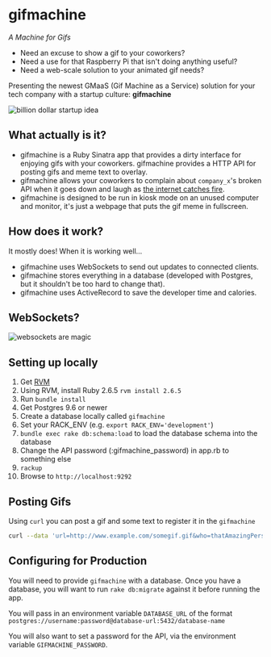 gifmachine
==========
*A Machine for Gifs*

- Need an excuse to show a gif to your coworkers? 
- Need a use for that Raspberry Pi that isn't doing anything useful?
- Need a web-scale solution to your animated gif needs?

Presenting the newest GMaaS (Gif Machine as a Service) solution for your tech company with a startup culture: **gifmachine**

![billion dollar startup idea](info/gifmachine-1.gif)

What actually is it?
--------------------
- gifmachine is a Ruby Sinatra app that provides a dirty interface for enjoying gifs with your coworkers. gifmachine provides a HTTP API for posting gifs and meme text to overlay.
- gifmachine allows your coworkers to complain about `company_x`'s broken API when it goes down and laugh as [the internet catches fire](http://istheinternetonfire.com/).
- gifmachine is designed to be run in kiosk mode on an unused computer and monitor, it's just a webpage that puts the gif meme in fullscreen.

How does it work?
-----------------
It mostly does! When it is working well...
- gifmachine uses WebSockets to send out updates to connected clients.
- gifmachine stores everything in a database (developed with Postgres, but it shouldn't be too hard to change that).
- gifmachine uses ActiveRecord to save the developer time and calories.

WebSockets?
-----------
![websockets are magic](info/gifmachine-2.gif)

## Setting up locally

1. Get [RVM](http://rvm.io/rvm/install)
2. Using RVM, install Ruby 2.6.5 `rvm install 2.6.5`
3. Run `bundle install`
4. Get Postgres 9.6 or newer
5. Create a database locally called `gifmachine`
6. Set your RACK_ENV (e.g. `export RACK_ENV='development'`)
7. `bundle exec rake db:schema:load` to load the database schema into the database
8. Change the API password (:gifmachine_password) in app.rb to something else
9. `rackup`
10. Browse to `http://localhost:9292`


## Posting Gifs

Using `curl` you can post a gif and some text to register it in the `gifmachine`

```bash
curl --data 'url=http://www.example.com/somegif.gif&who=thatAmazingPerson&meme_top=herp&meme_bottom=derp&seekrit=yourSuperSecretPasswordFromAppRb' 'http://yourGifMachineUrl/gif'
```

## Configuring for Production

You will need to provide `gifmachine` with a database. Once you have a database, you will want to run `rake db:migrate` against it before running the app.

You will pass in an environment variable `DATABASE_URL` of the format `postgres://username:password@database-url:5432/database-name`

You will also want to set a password for the API, via the environment variable `GIFMACHINE_PASSWORD`.
